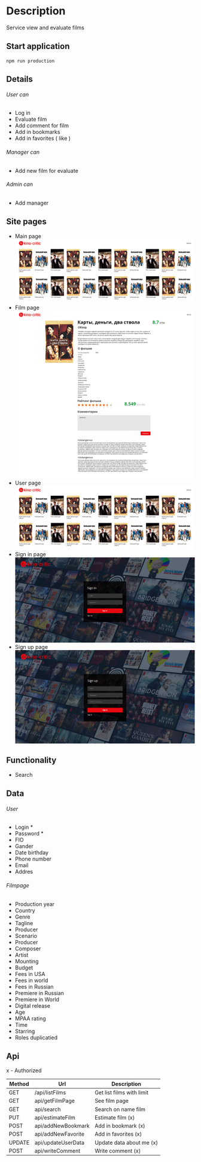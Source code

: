 # Description

Service view and evaluate films

## Start application

```
npm run production
```

## Details

###### User can

-   Log in
-   Evaluate film
-   Add comment for film
-   Add in bookmarks
-   Add in favorites ( like )

###### Manager can

-   Add new film for evaluate

###### Admin can

-   Add manager

## Site pages

-   Main page
    ![Main page](https://github.com/htdhcvm/kino-critic/blob/client/assets/main.gif)
-   Film page
    ![Film page](https://github.com/htdhcvm/kino-critic/blob/client/assets/film-page.gif)
-   User page
    ![User page](https://github.com/htdhcvm/kino-critic/blob/client/assets/main.gif)
-   Sign in page
    ![Sign in page](https://github.com/htdhcvm/kino-critic/blob/client/assets/signin.gif)
-   Sign up page
    ![Sign up page](https://github.com/htdhcvm/kino-critic/blob/client/assets/registration.gif)

## Functionality

-   Search

## Data

###### User

-   Login \*
-   Password \*
-   FIO
-   Gander
-   Date birthday
-   Phone number
-   Email
-   Addres

###### Filmpage

-   Production year
-   Country
-   Genre
-   Tagline
-   Producer
-   Scenario
-   Producer
-   Composer
-   Artist
-   Mounting
-   Budget
-   Fees in USA
-   Fees in world
-   Fees in Russian
-   Premiere in Russian
-   Premiere in World
-   Digital release
-   Age
-   MPAA rating
-   Time
-   Starring
-   Roles duplicatied

## Api

x - Authorized

| Method | Url                | Description               |
| ------ | ------------------ | ------------------------- |
| GET    | /api/listFilms     | Get list films with limit |
| GET    | api/getFilmPage    | See film page             |
| GET    | api/search         | Search on name film       |
| PUT    | api/estimateFilm   | Estimate film (x)         |
| POST   | api/addNewBookmark | Add in bookmark (x)       |
| POST   | api/addNewFavorite | Add in favorites (x)      |
| UPDATE | api/updateUserData | Update data about me (x)  |
| POST   | api/writeComment   | Write comment (x)         |
